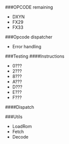 ###OPCODE remaining
- DXYN
- FX29
- FX33

###Opcode dispatcher
- Error handling

###Testing
####Instructions
- 0???
- 2???
- 8???
- A???
- D???
- E???
- F???

####Dispatch

###Utils
- LoadRom
- Fetch
- Decode
